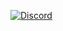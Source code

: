 [![Discord](https://discordapp.com/api/guilds/466201126400688128/widget.png)](https://discord.gg/WpVXjBd)
